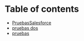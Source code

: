 # Table of contents

* [PruebasSalesforce](README.md)
* [pruebas dos](pruebas-dos.md)
* [pruebas](https://github.com/pozil/streaming-monitor.git)


